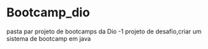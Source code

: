 # Bootcamp_dio
pasta par projeto de bootcamps da Dio
-1 projeto de desafio,criar um sistema de bootcamp em java

